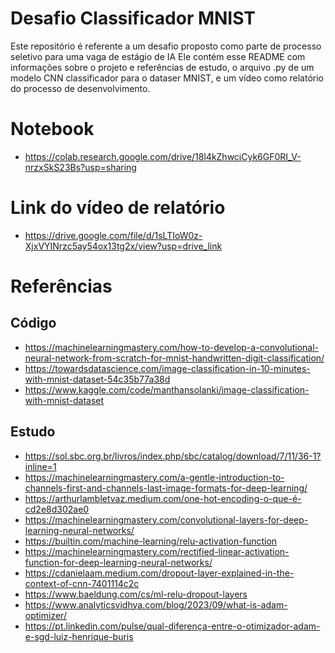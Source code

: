 # Desafio Classificador MNIST
Este repositório é referente a um desafio proposto como parte de processo seletivo para uma vaga de estágio de IA
Ele contém esse README com informações sobre o projeto e referências de estudo, o arquivo .py de um modelo CNN classificador para o dataser MNIST, e um vídeo como relatório do processo de desenvolvimento.

# Notebook
- https://colab.research.google.com/drive/18l4kZhwciCyk6GF0RI_V-nrzxSkS23Bs?usp=sharing

# Link do vídeo de relatório
- https://drive.google.com/file/d/1sLTIoW0z-XjxVYINrzc5ay54ox13tg2x/view?usp=drive_link

# Referências
## Código
- https://machinelearningmastery.com/how-to-develop-a-convolutional-neural-network-from-scratch-for-mnist-handwritten-digit-classification/
- https://towardsdatascience.com/image-classification-in-10-minutes-with-mnist-dataset-54c35b77a38d
- https://www.kaggle.com/code/manthansolanki/image-classification-with-mnist-dataset

## Estudo
- https://sol.sbc.org.br/livros/index.php/sbc/catalog/download/7/11/36-1?inline=1
- https://machinelearningmastery.com/a-gentle-introduction-to-channels-first-and-channels-last-image-formats-for-deep-learning/
- https://arthurlambletvaz.medium.com/one-hot-encoding-o-que-é-cd2e8d302ae0
- https://machinelearningmastery.com/convolutional-layers-for-deep-learning-neural-networks/
- https://builtin.com/machine-learning/relu-activation-function
- https://machinelearningmastery.com/rectified-linear-activation-function-for-deep-learning-neural-networks/
- https://cdanielaam.medium.com/dropout-layer-explained-in-the-context-of-cnn-7401114c2c
- https://www.baeldung.com/cs/ml-relu-dropout-layers
- https://www.analyticsvidhya.com/blog/2023/09/what-is-adam-optimizer/
- https://pt.linkedin.com/pulse/qual-diferença-entre-o-otimizador-adam-e-sgd-luiz-henrique-buris